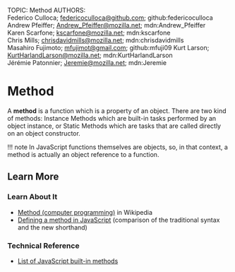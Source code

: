 TOPIC: Method
AUTHORS: Federico Culloca; federicoculloca@github.com; github:federicoculloca
         Andrew Pfeiffer; Andrew_Pfeiffer@mozilla.net; mdn:Andrew_Pfeiffer
         Karen Scarfone; kscarfone@mozilla.net; mdn:kscarfone
         Chris Mills; chrisdavidmills@mozilla.net; mdn:chrisdavidmills
         Masahiro Fujimoto; mfujimot@gmail.com; github:mfuji09
         Kurt Larson; KurtHarlandLarson@mozilla.net; mdn:KurtHarlandLarson
         Jérémie Patonnier; Jeremie@mozilla.net; mdn:Jeremie

# Method

A **method** is a function which is a property of an object. There are two kind of methods: Instance
Methods which are built-in tasks performed by an object instance, or Static Methods which are tasks
that are called directly on an object constructor.

!!! note
    In JavaScript functions themselves are objects, so, in that context, a method is
    actually an object reference to a function.

## Learn More

### Learn About It

- [Method (computer programming)](https://en.wikipedia.org/wiki/Method%20(computer%20programming))
in Wikipedia
- [Defining a method in JavaScript](https://wiki.developer.mozilla.org/en-US/docs/Web/JavaScript/Reference/Functions/Method_definitions)
(comparison of the traditional syntax and the new shorthand)

### Technical Reference

- [List of JavaScript built-in methods](https://wiki.developer.mozilla.org/en-US/docs/Web/JavaScript/Reference/Methods_Index)
